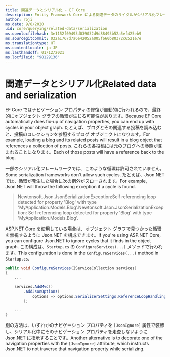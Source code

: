 ```yaml
---
title: 関連データとシリアル化 - EF Core
description: Entity Framework Core による関連データのサイクルがシリアル化フレームワークに与える影響に関する情報
author: roji
ms.date: 9/8/2020
uid: core/querying/related-data/serialization
ms.openlocfilehash: 3e1152f09493d039032d9d88493b52a5ef425eb9
ms.sourcegitcommit: 032a1767d7a6e42052a005f660b80372c6521e7e
ms.translationtype: HT
ms.contentlocale: ja-JP
ms.lasthandoff: 01/12/2021
ms.locfileid: "98129136"
---
```

# <a name="related-data-and-serialization"></a><span data-ttu-id="6aaab-103">関連データとシリアル化</span><span class="sxs-lookup"><span data-stu-id="6aaab-103">Related data and serialization</span></span>

<span data-ttu-id="6aaab-104">EF Core ではナビゲーション プロパティの修復が自動的に行われるので、最終的にオブジェクト グラフの循環が生じる可能性があります。</span><span class="sxs-lookup"><span data-stu-id="6aaab-104">Because EF Core automatically does fix-up of navigation properties, you can end up with cycles in your object graph.</span></span> <span data-ttu-id="6aaab-105">たとえば、ブログとその関連する投稿を読み込むと、投稿のコレクションを参照するブログ オブジェクトになります。</span><span class="sxs-lookup"><span data-stu-id="6aaab-105">For example, loading a blog and its related posts will result in a blog object that references a collection of posts.</span></span> <span data-ttu-id="6aaab-106">これらの各投稿には元のブログへの参照が含まれることになります。</span><span class="sxs-lookup"><span data-stu-id="6aaab-106">Each of those posts will have a reference back to the blog.</span></span>

<span data-ttu-id="6aaab-107">一部のシリアル化フレームワークでは、このような循環は許可されていません。</span><span class="sxs-lookup"><span data-stu-id="6aaab-107">Some serialization frameworks don't allow such cycles.</span></span> <span data-ttu-id="6aaab-108">たとえば、Json.NET では、循環が発生した場合に次の例外がスローされます。</span><span class="sxs-lookup"><span data-stu-id="6aaab-108">For example, Json.NET will throw the following exception if a cycle is found.</span></span>

> <span data-ttu-id="6aaab-109">Newtonsoft.Json.JsonSerializationException:Self referencing loop detected for property 'Blog' with type 'MyApplication.Models.Blog'.</span><span class="sxs-lookup"><span data-stu-id="6aaab-109">Newtonsoft.Json.JsonSerializationException: Self referencing loop detected for property 'Blog' with type 'MyApplication.Models.Blog'.</span></span>

<span data-ttu-id="6aaab-110">ASP.NET Core を使用している場合は、オブジェクト グラフで見つかった循環を無視するように Json.NET を構成できます。</span><span class="sxs-lookup"><span data-stu-id="6aaab-110">If you're using ASP.NET Core, you can configure Json.NET to ignore cycles that it finds in the object graph.</span></span> <span data-ttu-id="6aaab-111">この構成は、`Startup.cs` の `ConfigureServices(...)` メソッドで行われます。</span><span class="sxs-lookup"><span data-stu-id="6aaab-111">This configuration is done in the `ConfigureServices(...)` method in `Startup.cs`.</span></span>

```csharp
public void ConfigureServices(IServiceCollection services)
{
    ...

    services.AddMvc()
        .AddJsonOptions(
            options => options.SerializerSettings.ReferenceLoopHandling = Newtonsoft.Json.ReferenceLoopHandling.Ignore
        );

    ...
}
```

<span data-ttu-id="6aaab-112">別の方法は、いずれかのナビゲーション プロパティを `[JsonIgnore]` 属性で装飾し、シリアル化中にそのナビゲーション プロパティを走査しないように Json.NET に指示することです。</span><span class="sxs-lookup"><span data-stu-id="6aaab-112">Another alternative is to decorate one of the navigation properties with the `[JsonIgnore]` attribute, which instructs Json.NET to not traverse that navigation property while serializing.</span></span>
